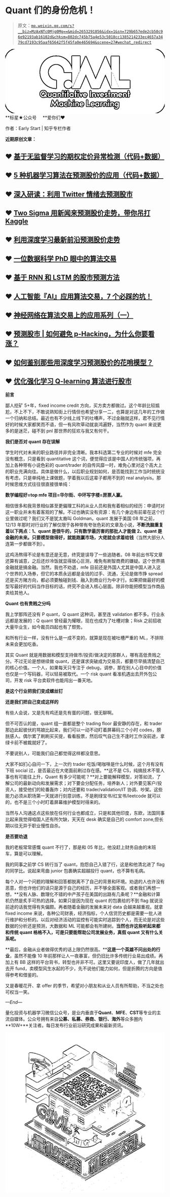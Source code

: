 # Quant 们的身份危机！

> 原文：[`mp.weixin.qq.com/s?__biz=MzAxNTc0Mjg0Mg==&mid=2653291856&idx=1&sn=729b657ede2cb50c96e92193ab16102d&chksm=802dc745b75a4e53c5018cc1385214233ec4657a3479cd7193c95aaf65642f5f45fa0e465694&scene=27#wechat_redirect`](http://mp.weixin.qq.com/s?__biz=MzAxNTc0Mjg0Mg==&mid=2653291856&idx=1&sn=729b657ede2cb50c96e92193ab16102d&chksm=802dc745b75a4e53c5018cc1385214233ec4657a3479cd7193c95aaf65642f5f45fa0e465694&scene=27#wechat_redirect)

![](img/7976c8b0ed1c55dc0294e10b5472cc22.png)**标星★公众号     **爱你们♥

作者：Early Start | 知乎专栏作者

**近期原创文章：**

## ♥ [基于无监督学习的期权定价异常检测（代码+数据）](https://mp.weixin.qq.com/s?__biz=MzAxNTc0Mjg0Mg==&mid=2653290562&idx=1&sn=dee61b832e1aa2c062a96bb27621c29d&chksm=802dc257b75a4b41b5623ade23a7de86333bfd3b4299fb69922558b0cbafe4c930b5ef503d89&token=1298662931&lang=zh_CN&scene=21#wechat_redirect)

## ♥ [5 种机器学习算法在预测股价的应用（代码+数据）](https://mp.weixin.qq.com/s?__biz=MzAxNTc0Mjg0Mg==&mid=2653290588&idx=1&sn=1d0409ad212ea8627e5d5cedf61953ac&chksm=802dc249b75a4b5fa245433320a4cc9da1a2cceb22df6fb1a28e5b94ff038319ae4e7ec6941f&token=1298662931&lang=zh_CN&scene=21#wechat_redirect)

## ♥ [深入研读：利用 Twitter 情绪去预测股市](https://mp.weixin.qq.com/s?__biz=MzAxNTc0Mjg0Mg==&mid=2653290402&idx=1&sn=efda9ea106991f4f7ccabcae9d809e00&chksm=802e3db7b759b4a173dc8f2ab5c298ab3146bfd7dd5aca75929c74ecc999a53b195c16f19c71&token=1330520237&lang=zh_CN&scene=21#wechat_redirect)

## ♥ [Two Sigma 用新闻来预测股价走势，带你吊打 Kaggle](https://mp.weixin.qq.com/s?__biz=MzAxNTc0Mjg0Mg==&mid=2653290456&idx=1&sn=b8d2d8febc599742e43ea48e3c249323&chksm=802e3dcdb759b4db9279c689202101b6b154fb118a1c1be12b52e522e1a1d7944858dbd6637e&token=1330520237&lang=zh_CN&scene=21#wechat_redirect)

## ♥ [利用深度学习最新前沿预测股价走势](https://mp.weixin.qq.com/s?__biz=MzAxNTc0Mjg0Mg==&mid=2653290080&idx=1&sn=06c50cefe78a7b24c64c4fdb9739c7f3&chksm=802e3c75b759b563c01495d16a638a56ac7305fc324ee4917fd76c648f670b7f7276826bdaa8&token=770078636&lang=zh_CN&scene=21#wechat_redirect)

## ♥ [一位数据科学 PhD 眼中的算法交易](https://mp.weixin.qq.com/s?__biz=MzAxNTc0Mjg0Mg==&mid=2653290118&idx=1&sn=a261307470cf2f3e458ab4e7dc309179&chksm=802e3c93b759b585e079d3a797f512dfd0427ac02942339f4f1454bd368ba47be21cb52cf969&token=770078636&lang=zh_CN&scene=21#wechat_redirect)

## ♥ [基于 RNN 和 LSTM 的股市预测方法](https://mp.weixin.qq.com/s?__biz=MzAxNTc0Mjg0Mg==&mid=2653290481&idx=1&sn=f7360ea8554cc4f86fcc71315176b093&chksm=802e3de4b759b4f2235a0aeabb6e76b3e101ff09b9a2aa6fa67e6e824fc4274f68f4ae51af95&token=1865137106&lang=zh_CN&scene=21#wechat_redirect)

## ♥ [人工智能『AI』应用算法交易，7 个必踩的坑！](https://mp.weixin.qq.com/s?__biz=MzAxNTc0Mjg0Mg==&mid=2653289974&idx=1&sn=88f87cb64999d9406d7c618350aac35d&chksm=802e3fe3b759b6f5eca6e777364270cbaa0bf35e9a1535255be9751c3a77642676993a861132&token=770078636&lang=zh_CN&scene=21#wechat_redirect)

## ♥ [神经网络在算法交易上的应用系列（一）](https://mp.weixin.qq.com/s?__biz=MzAxNTc0Mjg0Mg==&mid=2653289962&idx=1&sn=5f5aa65ec00ce176501c85c7c106187d&chksm=802e3fffb759b6e9f2d4518f9d3755a68329c8753745333ef9d70ffd04bd088fd7b076318358&token=770078636&lang=zh_CN&scene=21#wechat_redirect)

## ♥ [预测股市 | 如何避免 p-Hacking，为什么你要看涨？](https://mp.weixin.qq.com/s?__biz=MzAxNTc0Mjg0Mg==&mid=2653289820&idx=1&sn=d3fee74ba1daab837433e4ef6b0ab4d9&chksm=802e3f49b759b65f422d20515942d5813aead73231da7d78e9f235bdb42386cf656079e69b8b&token=770078636&lang=zh_CN&scene=21#wechat_redirect)

## ♥ [如何鉴别那些用深度学习预测股价的花哨模型？](https://mp.weixin.qq.com/s?__biz=MzAxNTc0Mjg0Mg==&mid=2653290132&idx=1&sn=cbf1e2a4526e6e9305a6110c17063f46&chksm=802e3c81b759b597d3dd94b8008e150c90087567904a29c0c4b58d7be220a9ece2008956d5db&token=1266110554&lang=zh_CN&scene=21#wechat_redirect)

## ♥ [优化强化学习 Q-learning 算法进行股市](https://mp.weixin.qq.com/s?__biz=MzAxNTc0Mjg0Mg==&mid=2653290286&idx=1&sn=882d39a18018733b93c8c8eac385b515&chksm=802e3d3bb759b42d1fc849f96bf02ae87edf2eab01b0beecd9340112c7fb06b95cb2246d2429&token=1330520237&lang=zh_CN&scene=21#wechat_redirect)

**前言**

鄙人挖矿 5+年，fixed income credit 方向，买方卖方都做过。这个年龄比较尴尬，不上不下，不敢说熟知街上行情但也希望分享一二，也算是对这几年的工作做一个归纳和总结。最近也有不少线上线下的吐嘈声，不过金融就这样，君不见行情好的时候大家都笑而不语，但一有风吹草动就哀鸿遍野，当然作为 quant 来说更多的是迷茫，碰不到 pnl 那世界的狂欢与我又有何干。

**我们是否对 quant 存在误解**

学生时代对未来的职业路径并非完全清晰。我本科选第二专业的时候对 mfe 完全没有概念，只是看到 quantitative 这个词，便觉得应该是中国人的传统强项，再加上各种带有小说色彩的 quant/trader 的自传风靡一时，难免心里对这个高大上的职业充满向往。具体是做什么，以后职业规划如何，是否能找到工作当时统统没有考虑，只是单纯地上课做题，学着我以后这辈子都用不到的 real analysis。那时候思维方式往往很直接很单纯：

**数学编程好=top mfe 项目=华尔街、中环写字楼=房票人赢。**

相信很多和我背景相似甚至更偏理工科的从业人员和我有着相似的经历：申请时对这一职业并未有着客观的了解。不过也确实没有资源：有几个身边有前辈在这个行业里做过呢？我们又不是犹太裔叫 Goldman。quant 发展于美国 08 年之前，12/13 年那时对行业的了解仅限于各种带有夸张色彩的文章及小说，**不断洗脑重复着以下两点：1、quant 是很牛的，只有数学最厉害的那批人才能做 2、quant 是金融的未来。只要模型做得好，就能跑赢市场，大佬就会求着给钱**（当然大部分人连第一步都做不到）。

这鸡汤熬得不论是有意还是无意，终究是误导了一些追随者。08 年前出书写文章还算有诚意，之后还炒冷饭就显得居心叵测，难免有刷智商费的嫌疑。这个世界搞金融就是搞金融。当然，我也不劝退，mfe 目前还是外国人尤其是中国人进入这个世界的入场券，但它的本质永远都是金钱的过手、流通，无论是做市挣 spread 还是买方赌方向，都必须要触碰到钱、融入到商业行为中才行。如果把做最好的模型写最好的代码当作目标的话，终究不会进入核心层面。除非你能把模型当作商品卖给其他人。

**Quant 也有贵贱之分吗**

我上学那阵还没有 P quant，Q quant 这种词，甚至连 validation 都不多。行业永远都是发展的：Q quant 曾经最为耀眼，现在也成为了吐槽对象；Risk 之前招收大量毕业生，如今裁员四起也有了颓势。

和所有行业一样，没有什么是一成不变的，就算是现在被吐槽严重的 ML，不排除未来会更加吃香。

其实 Quant 就是用数据和模型支持做市/投资/做决定的那群人，哪有高低贵贱之分。不过无论是想继续做 quant，还是谋求突破成为交易员，都要尽早搞清楚自己的核心价值。一个人，如果每天只专注于 debug，调参，那在别人心目中的价值也仅是一个写码器，可以轻易被取代。一个 risk quant 看准机遇出去开外包公司，开发 risk 平台卖软件也能闯出一番天地。

**是这个行业把我们变成螺丝钉**

**还是我们把自己变成这样的**

有些人会说，又是先有鸡还是先有蛋的问题，很无聊啊。

但不可否认的是，quant 组一直都是整个 trading floor 最安静的存在，和 trader 那边此起彼伏的骂娘比起来，我们可以一动不动盯着屏幕码三个小时 codes，膀胱感人。偶尔累了刷刷买买提，看看股票，然后叹气自己生不逢时工作没前途，拿绿卡前不被裁就好了。

不要说别人，可能我们自己都觉得这样都没意思。

大家不如扪心自问一下，上一次约 trader 吃饭/喝咖啡是什么时候，这个月有没有下班 social 过，是否最近在大佬面前刷过存在感。**这不是 CS，纯搞技术不管人事也有可能往上升，Quant 有多少可能呢？**对上要能解释模型，对答如流，了解公司的最新动向和发展需求；对下要会分配任务，培养新人；对外要见客户/投资人，接受他们的轮番轰炸；对内还要和 trader/validation/IT 协调、吵架。这些能力必须从职场第一天就进行刻意训练，不是刷绿宝书/红宝书/leetcode 就可以的，也不是三个小时盯着屏幕维护模型时得来的。

当然与人沟通这点这些放在任何行业也都成立，只是和其他印度，东欧，法国同事比起来我觉得咱国人还有所欠缺，天天在 desk 确实是自己的 comfort zone,但长期以往无异于职业慢性自杀。

**是否要劝退**

我的老板常常感慨 quant 不行了，那是和 05 年比，他没赶上财务自由的末班车，算是可以理解。

我的同事之前学 CS 转行当了 quant，抱怨自己入错了行，这是和他清北进了 flag 的同学比。说起来弯曲 junior 包裹确实超越投行 quant，也不算有毛病。

每个人对一个问题的理解和回答都脱离不了自己的背景和环境。劝退的人也许没有恶意，但也许他们的话只是源于自己的经历，并不够全面客观。或者我们再想一想，**没有人脉、数理化不错的中产孩子在美国的出路有几条呢？**金融和计算机仍然是炙手可热的选择。如果只是因为现在 quant 的包裹给的不到 flag 就说没前途的话我觉得有失偏颇。再者随着金融的发展未来对 data 会越来越重视。就拿 fixed income 来说，各种公司财表，经济指标，个人信贷历史都是需要一批人进行维护和分析的。以后对经济活动的监控有可能实时追踪到个人，而无论是对这些数据的分析还是预测，大数据和 ML 可能都会有所建树。**当然也许这些听起来都和传统 quant 格格不入，可是只要能帮助公司发展业务，真假 quant 又有什么关系呢。**

**最后，金融从业者做得优秀的话上限仍然很高。****这是一个英雄不问出处的行业**，虽然不能像 10 年前那样让人一夜暴富，但仍旧比许多传统行业易出成绩。再加上有 BB 这样的平台背书，转型也并非不可。这里又要说印度人，做了几年就出去开 fund，卖模型风生水起的不少，先不说他们能力如何，但是折腾的方向是值得参考和借鉴的。

又是春暖花开、拿 offer 的季节，希望对小朋友和从业人员有所帮助，不当之处也可权当一笑。

*—End—*

量化投资与机器学习微信公众号，是业内垂直于**Quant**、**MFE**、**CST**等专业的主流自媒体。公众号拥有来自**公募、私募、券商、银行、海外**等众多圈内**10W+**关注者。每日发布行业前沿研究成果和最新资讯。

![](img/48420b80b7165b5f8e0be398e7b70475.png)